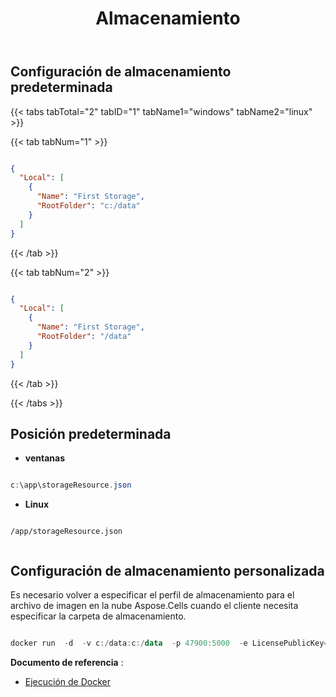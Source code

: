 ﻿---
title: Almacenamiento
second_title: Aspose.Cells Cloud Documen
type: docs
url: /es/docker/storage/
description: Cómo configurar la posición de almacenamiento en Aspose.Cells Cloud for Docker
weight: 30
kwords: Excel, Office Nube, REST API, Hoja de cálculo, PDF, CSV, Json, Markdown, Almacenamiento
---
##  Configuración de almacenamiento predeterminada ##

{{< tabs tabTotal="2" tabID="1" tabName1="windows" tabName2="linux" >}}

{{< tab tabNum="1" >}}

``` json

{
  "Local": [
    {
      "Name": "First Storage",
      "RootFolder": "c:/data"
    }
  ]
}
```

{{< /tab >}}

{{< tab tabNum="2" >}}

``` json

{
  "Local": [
    {
      "Name": "First Storage",
      "RootFolder": "/data"
    }
  ]
}

```

{{< /tab >}}

{{< /tabs >}}

##  Posición predeterminada ##


- **ventanas**

```powershell

c:\app\storageResource.json

```

- **Linux**

```linux

/app/storageResource.json


```

##  Configuración de almacenamiento personalizada ##

Es necesario volver a especificar el perfil de almacenamiento para el archivo de imagen en la nube Aspose.Cells cuando el cliente necesita especificar la carpeta de almacenamiento.

``` powershell

docker run  -d  -v c:/data:c:/data  -p 47900:5000  -e LicensePublicKey=yourLicensePublicKey	 -e LicensePrivateKey=yourLicensePrivateKey	 -e storagesCredentialsFilePath=c:/data/storageResource.json --name asposecellscloud aspose/cells-cloud:ltsc2019.22.2.0

```

**Documento de referencia** : 
  - [Ejecución de Docker]( https://docs.docker.com/engine/reference/commandline/run/)
